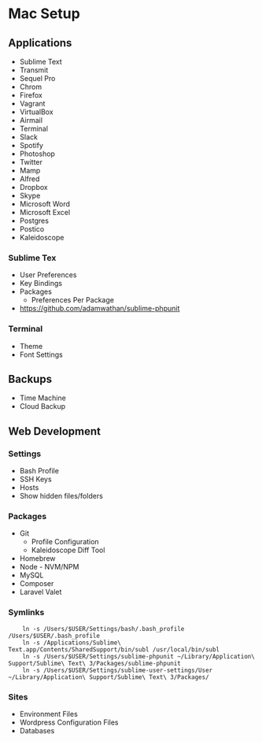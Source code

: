 # Mac Setup

## Applications

- Sublime Text
- Transmit
- Sequel Pro
- Chrom
- Firefox
- Vagrant
- VirtualBox
- Airmail
- Terminal
- Slack
- Spotify
- Photoshop
- Twitter
- Mamp
- Alfred
- Dropbox
- Skype
- Microsoft Word
- Microsoft Excel
- Postgres
- Postico
- Kaleidoscope

### Sublime Tex
- User Preferences
- Key Bindings
- Packages
	- Preferences Per Package
- https://github.com/adamwathan/sublime-phpunit

### Terminal
- Theme
- Font Settings

## Backups
- Time Machine
- Cloud Backup

## Web Development

### Settings
- Bash Profile
- SSH Keys
- Hosts
- Show hidden files/folders

### Packages
- Git
	- Profile Configuration
	- Kaleidoscope Diff Tool
- Homebrew
- Node - NVM/NPM
- MySQL
- Composer
- Laravel Valet

### Symlinks

```
	ln -s /Users/$USER/Settings/bash/.bash_profile /Users/$USER/.bash_profile
	ln -s /Applications/Sublime\ Text.app/Contents/SharedSupport/bin/subl /usr/local/bin/subl
	ln -s /Users/$USER/Settings/sublime-phpunit ~/Library/Application\ Support/Sublime\ Text\ 3/Packages/sublime-phpunit
    ln -s /Users/$USER/Settings/sublime-user-settings/User ~/Library/Application\ Support/Sublime\ Text\ 3/Packages/
```

### Sites

- Environment Files
- Wordpress Configuration Files
- Databases
